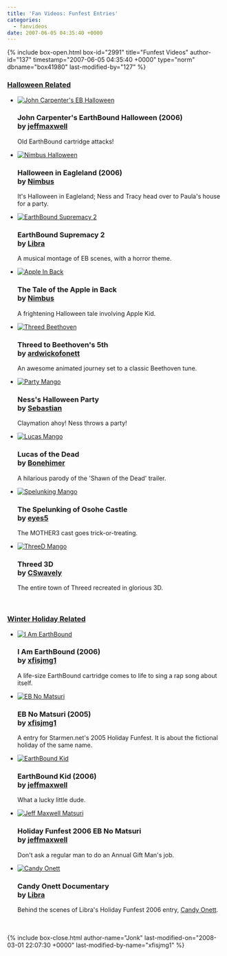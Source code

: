 ```yaml
---
title: 'Fan Videos: Funfest Entries'
categories:
  - fanvideos
date: 2007-06-05 04:35:40 +0000
---
```

{% include box-open.html box-id="2991" title="Funfest Videos" author-id="137" timestamp="2007-06-05 04:35:40 +0000" type="norm" dbname="box41980" last-modified-by="127" %}
<h3><u>Halloween Related</u></h3><ul class="pics">
<li>
		<a href="http://www.youtube.com/watch?v=WDcgNeTgkuo"><img src="http - //starmen.net/fanvideos/thumbs/johncarpenter.gif" alt="John Carpenter's EB Halloween" /></a>
		<h3>John Carpenter's EarthBound Halloween (2006)<br />
by <a href="http://starmen.net/forum/?t=usrinfo&id=4673">jeffmaxwell</a></h3>
		<p>Old EarthBound cartridge attacks!</p>	
	</li>
<li>
		<a href="http://www.youtube.com/watch?v=MWmahSxh3C4"><img src="http - //starmen.net/fanvideos/thumbs/nimbushalloween.gif" alt="Nimbus Halloween" /></a>
		<h3>Halloween in Eagleland (2006)<br />
by <a href="http://starmen.net/forum/?t=usrinfo&id=6949">Nimbus</a></h3>
		<p>It's Halloween in Eagleland; Ness and Tracy head over to Paula's house for a party.</p>	
	</li>
<li>
		<a href="http://www.youtube.com/watch?v=9lxtnEg_jjU"><img src="http - //starmen.net/fanvideos/thumbs/ebsupremacy2.gif" alt="EarthBound Supremacy 2" /></a>
		<h3>EarthBound Supremacy 2<br />
by <a href="http://starmen.net/forum/?t=usrinfo&id=3287">Libra</a></h3>
		<p>A musical montage of EB scenes, with a horror theme.</p>	
	</li>

<li>
		<a href="http://www.youtube.com/watch?v=Bdntv7TVhgQ"><img src="http - //starmen.net/fanvideos/thumbs/appleinback.png" alt="Apple In Back" /></a>
		<h3>The Tale of the Apple in Back<br />
by <a href="http://www.youtube.com/profile?user=JrTruffle">Nimbus</a></h3>
		<p>A frightening Halloween tale involving Apple Kid.</p>	
	</li>

<li>
		<a href="http://www.youtube.com/watch?v=zf42MhLKwIY"><img src="http - //starmen.net/fanvideos/thumbs/threedbeethoven.png" alt="Threed Beethoven" /></a>
		<h3>Threed to Beethoven's 5th<br />
by <a href="http://www.youtube.com/profile?user=ardwickofonett">ardwickofonett</a></h3>
		<p>An awesome animated journey set to a classic Beethoven tune.</p>	
	</li>

<li>
		<a href="http://www.arifahhardy.com/funfest/funfest.html"><img src="http - //starmen.net/fanvideos/thumbs/halloweenparty.png" alt="Party Mango" /></a>
		<h3>Ness's Halloween Party<br />
by <a href="http://starmen.net/forum/?t=usrinfo&id=7880">Sebastian</a></h3>
		<p>Claymation ahoy! Ness throws a party!</p>	
	</li>

<li>
		<a href="http://youtube.com/watch?v=41gtdN7iKcU"><img src="http - //starmen.net/fanvideos/thumbs/lucasofthedead.png" alt="Lucas Mango" /></a>
		<h3>Lucas of the Dead<br />
by <a href="http://starmen.net/forum/?t=usrinfo&id=9745">Bonehimer</a></h3>
		<p>A hilarious parody of the 'Shawn of the Dead' trailer.</p>	
	</li>

<li>
		<a href="http://www.youtube.com/watch?v=gkpcMOsqz0g"><img src="http - //starmen.net/fanvideos/thumbs/spelunking.png" alt="Spelunking Mango" /></a>
		<h3>The Spelunking of Osohe Castle<br />
by <a href="http://starmen.net/forum/?t=usrinfo&id=6132">eyes5</a></h3>
		<p>The MOTHER3 cast goes trick-or-treating.</p>	
	</li>

<li>
		<a href="http://www.youtube.com/watch?v=3IugpW2B9aU"><img src="http - //starmen.net/fanvideos/thumbs/threed3d.png" alt="ThreeD Mango" /></a>
		<h3>Threed 3D<br />
by <a href="http://starmen.net/forum/?t=usrinfo&id=8820">CSwavely</a></h3>
		<p>The entire town of Threed recreated in glorious 3D.</p>	
	</li>

</ul>

<br />


<h3><u>Winter Holiday Related</u></h3><ul class="pics">

<li>
		<a href="http://www.youtube.com/watch?v=KT8ZDZf7gw0"><img src="http - //starmen.net/fanvideos/thumbs/iameb.gif" alt="I Am EarthBound" /></a>
		<h3>I Am EarthBound (2006)<br />
by <a href="http://starmen.net/forum/?t=usrinfo&id=266">xfisjmg1</a></h3>
		<p>A life-size EarthBound cartridge comes to life to sing a rap song about itself.</p>	
	</li>
<li>
		<a href="http://mestephen.com/Videos/pages/ebnomatsuri.html"><img src="http - //starmen.net/fanvideos/thumbs/xfismatsuri.gif" alt="EB No Matsuri" /></a>
		<h3>EB No Matsuri (2005)<br />
by <a href="http://starmen.net/forum/?t=usrinfo&id=266">xfisjmg1</a></h3>
		<p>A entry for Starmen.net's 2005 Holiday Funfest. It is about the fictional holiday of the same name.</p>	
	</li>
<li>
		<a href="http://www.youtube.com/watch?v=nTAtA5REZEM"><img src="http - //starmen.net/fanvideos/thumbs/bestgiftever.gif" alt="EarthBound Kid" /></a>
		<h3>EarthBound Kid (2006)<br />
by <a href="http://starmen.net/forum/?t=usrinfo&id=4673">jeffmaxwell</a></h3>
		<p>What a lucky little dude.</p>	
	</li>
<li>
		<a href="http://www.youtube.com/watch?v=P6047Mn82lU"><img src="http - //starmen.net/fanvideos/thumbs/jeffmaxellmatsuri.gif" alt="Jeff Maxwell Matsuri" /></a>
		<h3>Holiday Funfest 2006 EB No Matsuri<br />
by <a href="http://starmen.net/forum/?t=usrinfo&id=4673">jeffmaxwell</a></h3>
		<p>Don't ask a regular man to do an Annual Gift Man's job.</p>	
	</li>
<li>
		<a href="http://www.youtube.com/watch?v=wAuiEC8prec"><img src="http - //starmen.net/fanvideos/thumbs/candyonett.gif" alt="Candy Onett" /></a>
		<h3>Candy Onett Documentary<br />
by <a href="http://starmen.net/forum/?t=usrinfo&id=3287">Libra</a></h3>
		<p>Behind the scenes of Libra's Holiday Funfest 2006 entry, <a href="http://starmen.net/holiday06/entries/Libra-CandyOnett.zip">Candy Onett</a>.</p>	
	</li>
</ul><span class="left"></span><span class="right"></span>
					<br /><br />
{% include box-close.html author-name="Jonk" last-modified-on="2008-03-01 22:07:30 +0000" last-modified-by-name="xfisjmg1" %}
